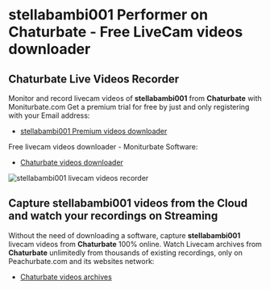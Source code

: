 # stellabambi001 Performer on Chaturbate - Free LiveCam videos downloader

## Chaturbate Live Videos Recorder

Monitor and record livecam videos of **stellabambi001** from **Chaturbate** with Moniturbate.com
Get a premium trial for free by just and only registering with your Email address:
* [stellabambi001 Premium videos downloader](https://moniturbate.com/request-demo-licence-key.html)

Free livecam videos downloader - Moniturbate Software:
* [Chaturbate videos downloader](https://moniturbate.com/moniturbate-download-software.html)

![stellabambi001 livecam videos recorder](https://peachurnet.com/templates/moniturbate-software.png)


## Capture stellabambi001 videos from the Cloud and watch your recordings on Streaming

Without the need of downloading a software, capture **stellabambi001** livecam videos from **Chaturbate** 100% online.
Watch Livecam archives from **Chaturbate** unlimitedly from thousands of existing recordings, only on Peachurbate.com and its websites network:
* [Chaturbate videos archives](https://peachurnet.com/)